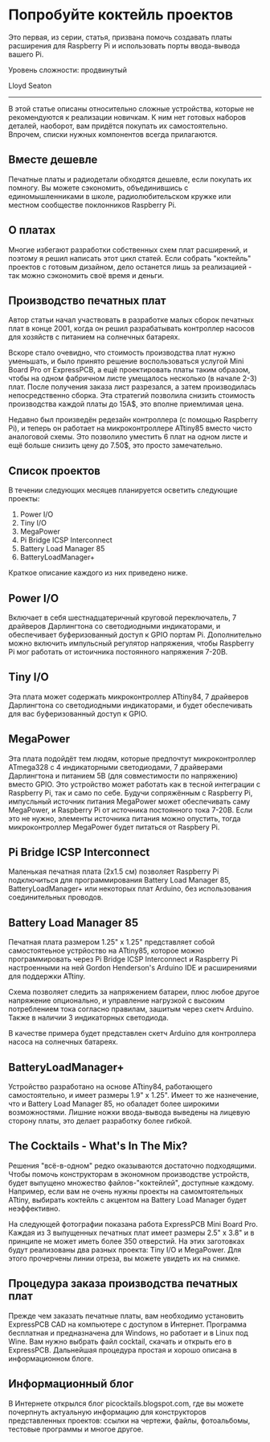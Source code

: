 Попробуйте коктейль проектов
============================
Это первая, из серии, статья, призвана помочь создавать платы расширения для Raspberry Pi и использовать порты ввода-вывода вашего Pi.

Уровень сложности: продвинутый

Lloyd Seaton

* * *

В этой статье описаны относительно сложные устройства, которые не рекомендуются к реализации новичкам. К ним нет готовых наборов деталей, наоборот, вам придётся покупать их самостоятельно. Впрочем, списки нужных компонентов всегда прилагаются.


Вместе дешевле
--------------
Печатные платы и радиодетали обходятся дешевле, если покупать их помногу. Вы можете сэкономить, объединившись с единомышленниками в школе, радиолюбительском кружке или местном сообществе поклонников Raspberry Pi.


О платах
--------
Многие избегают разработки собственных схем плат расширений, и поэтому я решил написать этот цикл статей. Если собрать "коктейль" проектов с готовым дизайном, дело останется лишь за реализацией - так можно сэкономить своё время и деньги.


Производство печатных плат
--------------------------
Автор статьи начал участвовать в разработке малых сборок печатных плат в конце 2001, когда он решил разрабатывать контроллер насосов для хозяйств с питанием на солнечных батареях.

Вскоре стало очевидно, что стоимость производства плат нужно уменьшать, и было принято решение воспользоваться услугой Mini Board Pro от ExpressPCB, а ещё проектировать платы таким образом, чтобы на одном фабричном листе умещалось несколько (в начале 2-3) плат. После получения заказа лист разрезался, а затем производилась непосредственно сборка. Эта стратегий позволила снизить стоимость производства каждой платы до 15A$, это вполне приемлимая цена.

Недавно был произведён редезайн контроллера (с помощью Raspberry Pi), и теперь он работает на микроконтроллере ATtiny85 вместо чисто аналоговой схемы. Это позволило уместить 6 плат на одном листе и ещё больше снизить цену до 7.50$, это просто замечательно.


Список проектов
---------------
В течении следующих месяцев планируется осветить следующие проекты:

1. Power I/O
2. Tiny I/O
3. MegaPower
4. Pi Bridge ICSP Interconnect
5. Battery Load Manager 85
6. BatteryLoadManager+

Краткое описание каждого из них приведено ниже.


Power I/O
---------
Включает в себя шестнадцатеричный круговой переключатель, 7 драйверов Дарлингтона со светодиодными индикаторами, и обеспечивает буферизованный доступ к GPIO портам Pi. Дополнительно можно включить импульсный регулятор напряжения, чтобы Raspberry Pi мог работать от истоичника постоянного напряжения 7-20В.


Tiny I/O
--------
Эта плата может содержать микроконтроллер ATtiny84, 7 драйверов Дарлингтона со светодиодными индикаторами, и будет обеспечивать для вас буферизованный доступ к GPIO.


MegaPower
---------
Эта плата подойдёт тем людям, которые предпочтут микроконтроллер ATmega328 с 4 индикаторными светодиодами, 7 драйверами Дарлингтона и питанием 5В (для совместимости по напряжению) вместо GPIO. Это устройство может работать как в тесной интеграции с Raspberry Pi, так и само по себе. Будучи сопряжённым с Raspberry Pi, импусльный источник питания MegaPower может обеспечивать саму MegaPower, и Raspberry Pi от источника постоянного тока 7-20В. Если это не нужно, элементы источника питания можно опустить, тогда микроконтроллер MegaPower будет питаться от Raspbery Pi.


Pi Bridge ICSP Interconnect
---------------------------
Маленькая печатная плата (2x1.5 см) позволяет Raspberry Pi подключиться для программирования Battery Load Manager 85,
BatteryLoadManager+ или некоторых плат Arduino, без использования соединительных проводов.


Battery Load Manager 85
-----------------------
Печатная плата размером 1.25" x 1.25" представляет собой самостоятеьное устрйоство на ATtiny85, которое можно программировать через Pi Bridge ICSP Interconnect и Raspberry Pi настроенными на ней Gordon Henderson's Arduino IDE и расширениями для поддержки ATtiny.

Схема позволяет следить за напряжением батареи, плюс любое другое напряжение опционально, и управление нагрузкой с высоким потреблением тока согласно правилам, зашитым через скетч Arduino. Также в наличии 3 индикаторных светодиода.

В качестве примера будет представлен скетч Arduino для контроллера насоса на солнечных батареях.


BatteryLoadManager+
-------------------
Устройство разработано на основе ATtiny84, работающего самостоятельно, и имеет размеры 1.9" x 1.25". Имеет то же назнечение, что и Battery Load Manager 85, но обаладет более широкими возможностями. Лишние ножки ввода-вывода выведены на лицевую сторону платы, это делает разработку более гибкой.


The Cocktails - What's In The Mix?
----------------------------------
Решения "всё-в-одном" редко оказываются достаточно подходящими. Чтобы помочь конструкторам в экономном производстве устройств, будет выпущено множество файлов-"коктейлей", доступные каждому. Например, если вам не очень нужны проекты на самомтоятельных ATtiny, выбирать коктейль с акцентом на Battery Load Manager будет неэффективно.

На следующей фотографии показана работа ExpressPCB Mini Board Pro. Каждая из 3 выпущенных печатных плат имеет размеры 2.5" x 3.8" и в принципе не может иметь более 350 отверстий. На этих заготовках будут реализованы два разных проекта: Tiny I/O и MegaPower. Для этого прочерчены линии отреза, вы можете увидеть их на снимке.


Процедура заказа производства печатных плат
-------------------------------------------
Прежде чем заказать печатные платы, вам необходимо установить ExpressPCB CAD на компьютере с доступом в Интернет. Программа бесплатная и предназначена для Windows, но работает и в Linux под Wine. Вам нужно выбрать файл cocktail, скачать и открыть его в ExpressPCB. Дальнейшая процедура простая и хорошо описана в информационном блоге.


Информационный блог
-------------------
В Интернете открылся блог picocktails.blogspot.com, где вы можете почерпнуть актуальную информацию для конструкторов представленных проектов: ссылки на чертежи, файлы, фотоальбомы, тестовые программы и многое другое.
